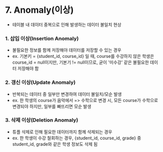 # 7. Anomaly(이상)

* 테이블 내 데이터 중복으로 인해 발생하는 데이터 불일치 현상



### 1. 삽입 이상(Insertion Anomaly)

* 불필요한 정보를 함께 저장해야 데이터를 저장할 수 있는 경우
* ex. 기본키 = {student_id, course_id} 일 때,
  course를 수강하지 않은 학생은 course_id = null이지만, 
  기본기 != null이므로, 굳이 '미수강' 같은 불필요한 데이터 저장해야 함



### 2. 갱신 이상(Update Anomaly)

* 반복되는 데이터 중 일부만 변경하여 데이터 불일치/모순 발생
* ex. 한 학생의 course가 음악에서 => 수학으로 변경 시,
  모든 course가 수학으로 변경되야 하지만, 일부를 빠뜨리면 모순 발생



### 3. 삭제 이상(Deletion Anomaly)

* 튜플 삭제로 인해 필요한 데이터까지 함께 삭제되는 경우
* ex. 한 학생이 수강 철회하는 경우, 
  {student_id, course_id, grade} 중 student_id, grade와 같은 학생 정보도 삭제 됨